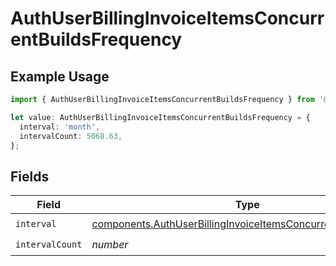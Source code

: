 # AuthUserBillingInvoiceItemsConcurrentBuildsFrequency

## Example Usage

```typescript
import { AuthUserBillingInvoiceItemsConcurrentBuildsFrequency } from '@vercel/client/models/components';

let value: AuthUserBillingInvoiceItemsConcurrentBuildsFrequency = {
  interval: 'month',
  intervalCount: 5068.63,
};
```

## Fields

| Field           | Type                                                                                                                                             | Required           | Description |
| --------------- | ------------------------------------------------------------------------------------------------------------------------------------------------ | ------------------ | ----------- |
| `interval`      | [components.AuthUserBillingInvoiceItemsConcurrentBuildsInterval](../../models/components/authuserbillinginvoiceitemsconcurrentbuildsinterval.md) | :heavy_check_mark: | N/A         |
| `intervalCount` | _number_                                                                                                                                         | :heavy_check_mark: | N/A         |
